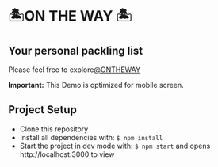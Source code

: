 # 🏝ON THE WAY 🏝

## Your personal packling list

Please feel free to explore[@ONTHEWAY](https://quanxuuu.github.io/spa-final-project_QuanXuuu/)

**Important:** This Demo is optimized for mobile screen.

## Project Setup

- Clone this repository
- Install all dependencies with: `$ npm install`
- Start the project in dev mode with: `$ npm start` and opens http://localhost:3000 to view

